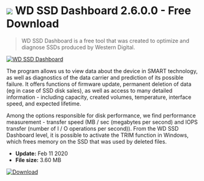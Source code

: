 # ![](https://cdn.softexe.net/static/icon/5/wd-ssd-dashboard-8233.png) WD SSD Dashboard 2.6.0.0 - Free Download

> WD SSD Dashboard is a free tool that was created to optimize and diagnose SSDs produced by Western Digital.

[![WD SSD Dashboard](https://gallery.dpcdn.pl/imgc/Tools/75817/g_-_420x350_1.5_-_x20170518172844_0.jpg)](https://softexe.net/win/disks-files/other/wd-ssd-dashboard:hbcc.html)

The program allows us to view data about the device in SMART technology, as well as diagnostics of the data carrier and prediction of its possible failure. It offers functions of firmware update, permanent deletion of data (eg in case of SSD disk sales), as well as access to many detailed information - including capacity, created volumes, temperature, interface speed, and expected lifetime.
 
 Among the options responsible for disk performance, we find performance measurement - transfer speed (MB / sec (megabytes per second) and IOPS transfer (number of I / O operations per second)). From the WD SSD Dashboard level, it is possible to activate the TRIM function in Windows, which frees memory on the SSD that was used by deleted files.


- **Update:** Feb 11 2020
- **File size:** 3.60 MB

[![Download](https://cdn.softexe.net/static/img/download.png)](https://softexe.net/win/disks-files/other/wd-ssd-dashboard:hbcc.html)

